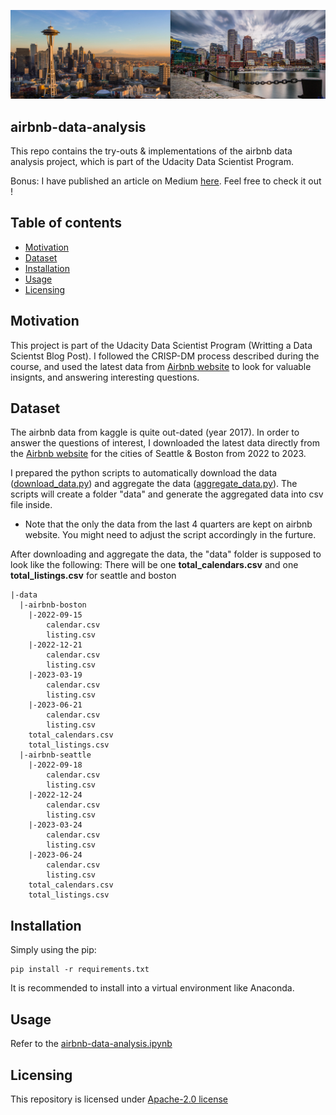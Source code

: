 <p align="center">
  <a href="http://insideairbnb.com/">
    <img src="./assets/seattle-boston.png" alt="Bootstrap logo" >
  </a>
</p>

## airbnb-data-analysis
This repo contains the try-outs & implementations of the airbnb data analysis project, which is part of the Udacity Data Scientist Program.

Bonus: I have published an article on Medium [here](
https://medium.com/@quchen.ch/data-analysis-on-airbnb-data-7e54e97f4476). Feel free to check it out !

## Table of contents

- [Motivation](#motivation)
- [Dataset](#dataset)
- [Installation](#installation)
- [Usage](#usage)
- [Licensing](#licensing)

## Motivation
This project is part of the Udacity Data Scientist Program (Writting a Data Scientst Blog Post). I followed the CRISP-DM process described during the course, and used the latest data from [Airbnb website](http://insideairbnb.com/get-the-data/) to look for valuable insignts, and answering interesting questions.

## Dataset
The airbnb data from kaggle is quite out-dated (year 2017). In order to answer the questions of interest, I downloaded the latest data directly from the [Airbnb website](http://insideairbnb.com/get-the-data/) for the cities of Seattle & Boston from 2022 to 2023.

I prepared the python scripts to automatically download the data ([download_data.py](./download_data.py)) and aggregate the data ([aggregate_data.py](./aggregate_data.py)). The scripts will create a folder "data" and generate the aggregated data into csv file inside.
* Note that the only the data from the last 4 quarters are kept on airbnb website. You might need to adjust the script accordingly in the furture.

After downloading and aggregate the data, the "data" folder is supposed to look like the following: There will be one <b>total_calendars.csv</b> and one <b>total_listings.csv</b> for seattle and boston
```
|-data
  |-airbnb-boston
    |-2022-09-15
        calendar.csv
        listing.csv
    |-2022-12-21
        calendar.csv
        listing.csv
    |-2023-03-19
        calendar.csv
        listing.csv
    |-2023-06-21
        calendar.csv
        listing.csv
    total_calendars.csv
    total_listings.csv
  |-airbnb-seattle
    |-2022-09-18
        calendar.csv
        listing.csv
    |-2022-12-24
        calendar.csv
        listing.csv
    |-2023-03-24
        calendar.csv
        listing.csv
    |-2023-06-24
        calendar.csv
        listing.csv
    total_calendars.csv
    total_listings.csv

```

## Installation
Simply using the pip: 
```
pip install -r requirements.txt
```
It is recommended to install into a virtual environment like Anaconda.

## Usage
Refer to the [airbnb-data-analysis.ipynb](./airbnb-data-analyais.ipynb)

## Licensing
This repository is licensed under [Apache-2.0 license](https://github.com/captainst/airbnb-data-analysis/blob/main/LICENSE)



